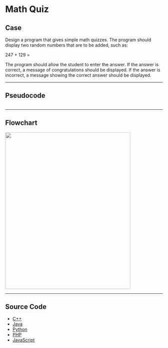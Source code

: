 # Math Quiz

## Case

Design a program that gives simple math quizzes. The program should display two random numbers that are to be added, such as:

247 + 129 =

The program should allow the student to enter the answer. If the answer is correct, a message of congratulations should be displayed. If the answer is incorrect, a message showing the correct answer should be displayed.

<hr>

## Pseudocode

```

```

<hr>

## Flowchart

<img src="design/.png" width="400" height="500">

<hr>

## Source Code

- [C++](source-code/.cpp)
- [Java](source-code/.java)
- [Python](source-code/.py)
- [PHP](source-code/.php)
- [JavaScript](source-code/.js)
